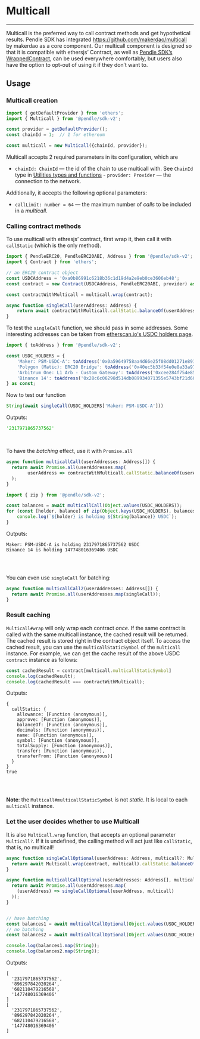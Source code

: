 # Multicall

---

Multicall is the preferred way to call contract methods and get hypothetical results. Pendle SDK has integrated https://github.com/makerdao/multicall by makerdao as a core component. Our multicall component is designed so that it is compatible with ethersjs’ Contract, as well as  [Pendle SDK’s WrappedContract](https://www.notion.so/Pendle-SDK-s-WrappedContract-18444f7d35d6411b87ce487812be4b58), can be used everywhere comfortably, but users also have the option to opt-out of using it if they don’t want to.


## Usage

### Multicall creation

```typescript
import { getDefaultProvider } from 'ethers';
import { Multicall } from '@pendle/sdk-v2';

const provider = getDefaultProvider();
const chainId = 1;  // 1 for ethereum

const multicall = new Multicall({chainId, provider});
```

Multicall accepts 2 required parameters in its configuration, which are

- `chainId: ChainId` — the id of the chain to use multicall with. See `ChainId` type in  [Utilities types and functions](./utilities-types-and-functions.md) - `provider: Provider` — the connection to the network.

Additionally, it accepts the following optional parameters:

- `callLimit: number = 64` — the maximum number of *calls* to be included in a *multicall*.

### Calling contract methods

To use multicall with ethresjs’ contract, first wrap it, then call it with `callStatic` (which is the only method).

```typescript
import { PendleERC20, PendleERC20ABI, Address } from '@pendle/sdk-v2';
import { Contract } from 'ethers';

// an ERC20 contract object
const USDCAddress = '0xa0b86991c6218b36c1d19d4a2e9eb0ce3606eb48';
const contract = new Contract(USDCAddress, PendleERC20ABI, provider) as PendleERC20;

const contractWithMulticall = multicall.wrap(contract);

async function singleCall(userAddress: Address) {
	return await contractWithMulticall.callStatic.balanceOf(userAddress);
}

```

To test the `singleCall` function, we should pass in some addresses. Some interesting addresses can be taken from [etherscan.io's USDC holders page](https://etherscan.io/token/0xa0b86991c6218b36c1d19d4a2e9eb0ce3606eb48#balances).

```typescript
import { toAddress } from '@pendle/sdk-v2';

const USDC_HOLDERS = {
    'Maker: PSM-USDC-A': toAddress('0x0a59649758aa4d66e25f08dd01271e891fe52199'),
    'Polygon (Matic): ERC20 Bridge': toAddress('0x40ec5b33f54e0e8a33a975908c5ba1c14e5bbbdf'),
    'Arbitrum One: L1 Arb - Custom Gateway': toAddress('0xcee284f754e854890e311e3280b767f80797180d'),
    'Binance 14': toAddress('0x28c6c06298d514db089934071355e5743bf21d60'),
} as const;
```

Now to test our function

```typescript
String(await singleCall(USDC_HOLDERS['Maker: PSM-USDC-A']))
```

Outputs:

<pre><code><span style="color:#0A0">'2317971865737562'<span style="color:#FFF"></span></span>
</code></pre><br>

To have the *batching* effect, use it with `Promise.all`

```typescript
async function multicallCall(userAddresses: Address[]) {
  return await Promise.all(userAddresses.map(
		userAddress => contractWithMulticall.callStatic.balanceOf(userAddress)
  );
}
```

```typescript
import { zip } from '@pendle/sdk-v2';

const balances = await multicallCall(Object.values(USDC_HOLDERS));
for (const [holder, balance] of zip(Object.keys(USDC_HOLDERS), balances)) {
    console.log(`${holder} is holding ${String(balance)} USDC`);
}
```

Outputs:

<pre><code>Maker: PSM-USDC-A is holding 2317971865737562 USDC
Binance 14 is holding 147748016369406 USDC

</code></pre><br>

You can even use `singleCall` for batching:

```typescript
async function multicallCall2(userAddresses: Address[]) {
  return await Promise.all(userAddresses.map(singleCall));
}
```

### Result caching

`Multicall#wrap` will only wrap each contract *once*. If the same contract is called with the same multicall instance, the cached result will be returned. The cached result is stored right in the contract object itself. To access the cached result, you can use the `multicallStaticSymbol` of the `multicall` instance. For example, we can get the cache result of the above USDC `contract` instance as follows:

```typescript
const cachedResult = contract[multicall.multicallStaticSymbol]
console.log(cachedResult);
console.log(cachedResult === contractWithMulticall);
```

Outputs:

<pre><code>{
  callStatic: {
    allowance: [Function (anonymous)],
    approve: [Function (anonymous)],
    balanceOf: [Function (anonymous)],
    decimals: [Function (anonymous)],
    name: [Function (anonymous)],
    symbol: [Function (anonymous)],
    totalSupply: [Function (anonymous)],
    transfer: [Function (anonymous)],
    transferFrom: [Function (anonymous)]
  }
}
true

</code></pre><br>

**Note**: the `Multicall#multicallStaticSymbol` is not *static*. It is local to each `multicall` instance.

### Let the user decides whether to use Multicall

It is also `Multicall.wrap` function, that accepts an optional parameter `Multicall?`. If it is undefined, the calling method will act just like `callStatic`, that is, no multicall!

```typescript
async function singleCallOptional(userAddress: Address, multicall?: Multicall) {
  return await Multicall.wrap(contract, multicall).callStatic.balanceOf(userAddress);
}

async function multicallCallOptional(userAddresses: Address[], multicall?: Multicall) {
  return await Promise.all(userAddresses.map(
    (userAddress) => singleCallOptional(userAddress, multicall)
  ));
}


// have batching
const balances1 = await multicallCallOptional(Object.values(USDC_HOLDERS), multicall);
// no batching
const balances2 = await multicallCallOptional(Object.values(USDC_HOLDERS));

console.log(balances1.map(String));
console.log(balances2.map(String));
```

Outputs:

<pre><code>[
  '2317971865737562',
  '896297842020264',
  '682110479216568',
  '147748016369406'
]
[
  '2317971865737562',
  '896297842020264',
  '682110479216568',
  '147748016369406'
]

</code></pre><br>